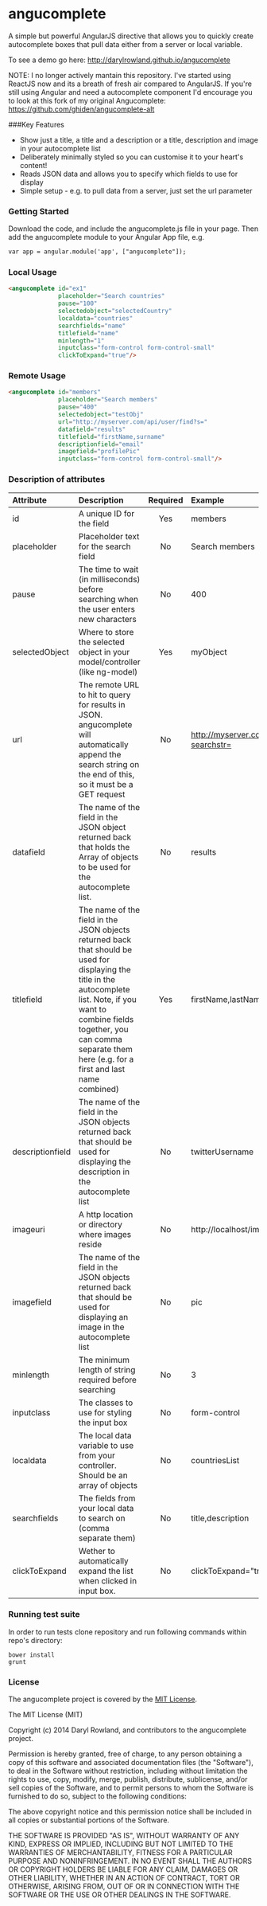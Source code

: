 angucomplete
============

A simple but powerful AngularJS directive that allows you to quickly create autocomplete boxes that pull data either from a server or local variable.

To see a demo go here: http://darylrowland.github.io/angucomplete

NOTE: I no longer actively mantain this repository. I've started using ReactJS now and its a breath of fresh air compared to AngularJS. If you're still using Angular and need a autocomplete component I'd encourage you to look at this fork of my original Angucomplete: https://github.com/ghiden/angucomplete-alt

###Key Features
* Show just a title, a title and a description or a title, description and image in your autocomplete list
* Deliberately minimally styled so you can customise it to your heart's content!
* Reads JSON data and allows you to specify which fields to use for display
* Simple setup - e.g. to pull data from a server, just set the url parameter


### Getting Started
Download the code, and include the angucomplete.js file in your page. Then add the angucomplete module to your Angular App file, e.g.
```html
var app = angular.module('app', ["angucomplete"]);
```

### Local Usage

```html
<angucomplete id="ex1"
              placeholder="Search countries"
              pause="100"
              selectedobject="selectedCountry"
              localdata="countries"
              searchfields="name"
              titlefield="name"
              minlength="1"
              inputclass="form-control form-control-small"
              clickToExpand="true"/>
```

### Remote Usage

```html
<angucomplete id="members"
              placeholder="Search members"
              pause="400"
              selectedobject="testObj"
              url="http://myserver.com/api/user/find?s="
              datafield="results"
              titlefield="firstName,surname"
              descriptionfield="email"
              imagefield="profilePic"
              inputclass="form-control form-control-small"/>
```

### Description of attributes
| Attribute        | Description           | Required | Example  |
| :------------- |:-------------| :-----:| :-----|
| id | A unique ID for the field | Yes | members |
| placeholder | Placeholder text for the search field | No | Search members |
| pause | The time to wait (in milliseconds) before searching when the user enters new characters | No | 400 |
| selectedObject | Where to store the selected object in your model/controller (like ng-model) | Yes | myObject |
| url | The remote URL to hit to query for results in JSON. angucomplete will automatically append the search string on the end of this, so it must be a GET request | No | http://myserver.com/api/users/find?searchstr= |
| datafield | The name of the field in the JSON object returned back that holds the Array of objects to be used for the autocomplete list. | No | results |
| titlefield | The name of the field in the JSON objects returned back that should be used for displaying the title in the autocomplete list. Note, if you want to combine fields together, you can comma separate them here (e.g. for a first and last name combined) | Yes | firstName,lastName |
| descriptionfield | The name of the field in the JSON objects returned back that should be used for displaying the description in the autocomplete list | No | twitterUsername |
| imageuri | A http location or directory where images reside | No | http://localhost/images/ |
| imagefield | The name of the field in the JSON objects returned back that should be used for displaying an image in the autocomplete list | No | pic |
| minlength | The minimum length of string required before searching | No | 3 |
| inputclass | The classes to use for styling the input box | No | form-control |
| localdata | The local data variable to use from your controller. Should be an array of objects | No | countriesList |
| searchfields | The fields from your local data to search on (comma separate them) | No | title,description |
| clickToExpand | Wether to automatically expand the list when clicked in input box.| No | clickToExpand="true"

### Running test suite

In order to run tests clone repository and run following commands within
repo's directory:

```shell
bower install
grunt
```

### License
The angucomplete project is covered by the [MIT License](http://opensource.org/licenses/MIT "MIT License").

The MIT License (MIT)

Copyright (c) 2014 Daryl Rowland, and contributors to the angucomplete project.

Permission is hereby granted, free of charge, to any person obtaining a copy
of this software and associated documentation files (the "Software"), to deal
in the Software without restriction, including without limitation the rights
to use, copy, modify, merge, publish, distribute, sublicense, and/or sell
copies of the Software, and to permit persons to whom the Software is
furnished to do so, subject to the following conditions:

The above copyright notice and this permission notice shall be included in
all copies or substantial portions of the Software.

THE SOFTWARE IS PROVIDED "AS IS", WITHOUT WARRANTY OF ANY KIND, EXPRESS OR
IMPLIED, INCLUDING BUT NOT LIMITED TO THE WARRANTIES OF MERCHANTABILITY,
FITNESS FOR A PARTICULAR PURPOSE AND NONINFRINGEMENT. IN NO EVENT SHALL THE
AUTHORS OR COPYRIGHT HOLDERS BE LIABLE FOR ANY CLAIM, DAMAGES OR OTHER
LIABILITY, WHETHER IN AN ACTION OF CONTRACT, TORT OR OTHERWISE, ARISING FROM,
OUT OF OR IN CONNECTION WITH THE SOFTWARE OR THE USE OR OTHER DEALINGS IN
THE SOFTWARE.

